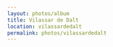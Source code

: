 ```yaml
---
layout: photos/album
title: Vilassar de Dalt
location: vilassardedalt
permalink: photos/vilassardedalt
---
```

